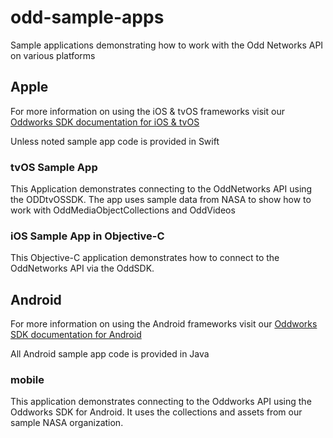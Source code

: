 # odd-sample-apps

Sample applications demonstrating how to work with the Odd Networks API on various platforms

## Apple

For more information on using the iOS & tvOS frameworks visit our [Oddworks SDK documentation for iOS & tvOS](http://apple.guide.oddworks.io)

Unless noted sample app code is provided in Swift

### tvOS Sample App

This Application demonstrates connecting to the OddNetworks API using the ODDtvOSSDK. The app uses sample data from NASA to show how to work with OddMediaObjectCollections and OddVideos
  
### iOS Sample App in Objective-C

This Objective-C application demonstrates how to connect to the OddNetworks API via the OddSDK.

## Android

For more information on using the Android frameworks visit our [Oddworks SDK documentation for Android](http://android.guide.oddworks.io)


All Android sample app code is provided in Java

### mobile

This application demonstrates connecting to the Oddworks API using the Oddworks SDK for Android. It uses the collections and assets from our sample NASA organization.
